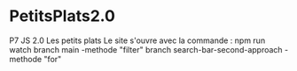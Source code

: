 # PetitsPlats2.0
P7 JS 2.0 Les petits plats
Le site s'ouvre avec la commande : npm run watch
branch main -methode "filter"
branch search-bar-second-approach -methode "for"